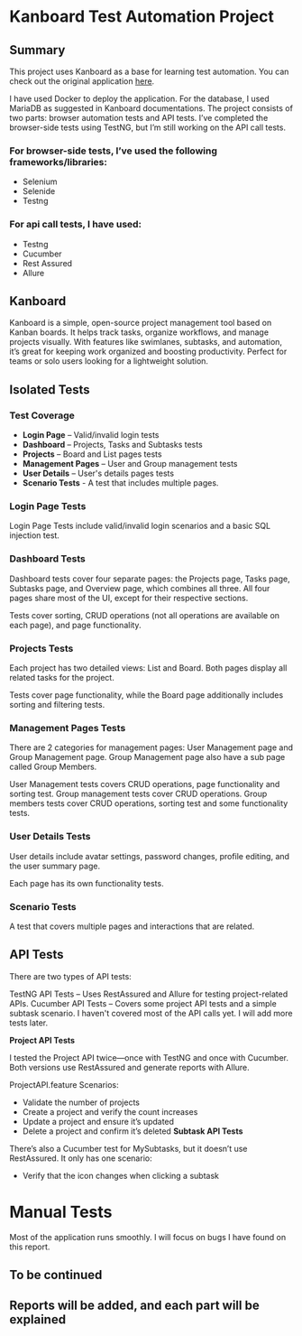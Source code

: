 # Kanboard Test Automation Project
## Summary
This project uses Kanboard as a base for learning test automation. You can check out the original application [here](https://kanboard.org/).

I have used Docker to deploy the application. For the database, I used MariaDB as suggested in Kanboard documentations.
The project consists of two parts: browser automation tests and API tests. I’ve completed the browser-side tests using TestNG, but I’m still working on the API call tests.

### For browser-side tests, I’ve used the following frameworks/libraries:
- Selenium
- Selenide
- Testng

### For api call tests, I have used:
- Testng
- Cucumber
- Rest Assured
- Allure

## Kanboard

Kanboard is a simple, open-source project management tool based on Kanban boards. It helps track tasks, organize workflows, and manage projects visually. With features like swimlanes, subtasks, and automation, it’s great for keeping work organized and boosting productivity. Perfect for teams or solo users looking for a lightweight solution.

## Isolated Tests
### Test Coverage
- **Login Page** – Valid/invalid login tests
- **Dashboard** – Projects, Tasks and Subtasks tests
- **Projects** – Board and List pages tests
- **Management Pages** – User and Group management tests
- **User Details** – User's details pages tests
- **Scenario Tests** - A test that includes multiple pages.

### Login Page Tests
Login Page Tests include valid/invalid login scenarios and a basic SQL injection test.

### Dashboard Tests
Dashboard tests cover four separate pages: the Projects page, Tasks page, Subtasks page, and Overview page, which combines all three.
All four pages share most of the UI, except for their respective sections.

Tests cover sorting, CRUD operations (not all operations are available on each page), and page functionality.
### Projects Tests
Each project has two detailed views: List and Board. Both pages display all related tasks for the project.

Tests cover page functionality, while the Board page additionally includes sorting and filtering tests.
### Management Pages Tests
There are 2 categories for management pages: User Management page and Group Management page. Group Management page also have a sub page called Group Members.

User Management tests covers CRUD operations, page functionality and sorting test. Group management tests cover CRUD operations. Group members tests cover CRUD operations, sorting test and some functionality tests.
### User Details Tests
User details include avatar settings, password changes, profile editing, and the user summary page.

Each page has its own functionality tests.

### Scenario Tests
A test that covers multiple pages and interactions that are related.

## API Tests
There are two types of API tests:

TestNG API Tests – Uses RestAssured and Allure for testing project-related APIs.
Cucumber API Tests – Covers some project API tests and a simple subtask scenario.
I haven't covered most of the API calls yet. I will add more tests later.

**Project API Tests**

I tested the Project API twice—once with TestNG and once with Cucumber. Both versions use RestAssured and generate reports with Allure.

ProjectAPI.feature Scenarios:
* Validate the number of projects
* Create a project and verify the count increases
* Update a project and ensure it’s updated
* Delete a project and confirm it’s deleted
**Subtask API Tests**

There’s also a Cucumber test for MySubtasks, but it doesn’t use RestAssured. It only has one scenario:
* Verify that the icon changes when clicking a subtask

# Manual Tests

Most of the application runs smoothly. I will focus on bugs I have found on this report.



## To be continued
## Reports will be added, and each part will be explained